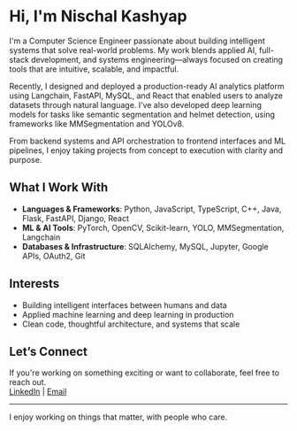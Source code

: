 # Hi, I'm Nischal Kashyap

I'm a Computer Science Engineer passionate about building intelligent systems that solve real-world problems. My work blends applied AI, full-stack development, and systems engineering—always focused on creating tools that are intuitive, scalable, and impactful.

Recently, I designed and deployed a production-ready AI analytics platform using Langchain, FastAPI, MySQL, and React that enabled users to analyze datasets through natural language. I’ve also developed deep learning models for tasks like semantic segmentation and helmet detection, using frameworks like MMSegmentation and YOLOv8.

From backend systems and API orchestration to frontend interfaces and ML pipelines, I enjoy taking projects from concept to execution with clarity and purpose.

## What I Work With

- **Languages & Frameworks**: Python, JavaScript, TypeScript, C++, Java, Flask, FastAPI, Django, React  
- **ML & AI Tools**: PyTorch, OpenCV, Scikit-learn, YOLO, MMSegmentation, Langchain  
- **Databases & Infrastructure**: SQLAlchemy, MySQL, Jupyter, Google APIs, OAuth2, Git

## Interests

- Building intelligent interfaces between humans and data  
- Applied machine learning and deep learning in production  
- Clean code, thoughtful architecture, and systems that scale

## Let’s Connect

If you're working on something exciting or want to collaborate, feel free to reach out.  
[LinkedIn](https://www.linkedin.com/in/nischalkashyap56) | [Email](mailto:nischalkashyap56@gmail.com)

---

I enjoy working on things that matter, with people who care.


<!--
**nischalkashyap56/nischalkashyap56** is a ✨ _special_ ✨ repository because its `README.md` (this file) appears on your GitHub profile.

Here are some ideas to get you started:

- 🔭 I’m currently working on ...
- 🌱 I’m currently learning ...
- 👯 I’m looking to collaborate on ...
- 🤔 I’m looking for help with ...
- 💬 Ask me about ...
- 📫 How to reach me: ...
- 😄 Pronouns: ...
- ⚡ Fun fact: ...
-->
